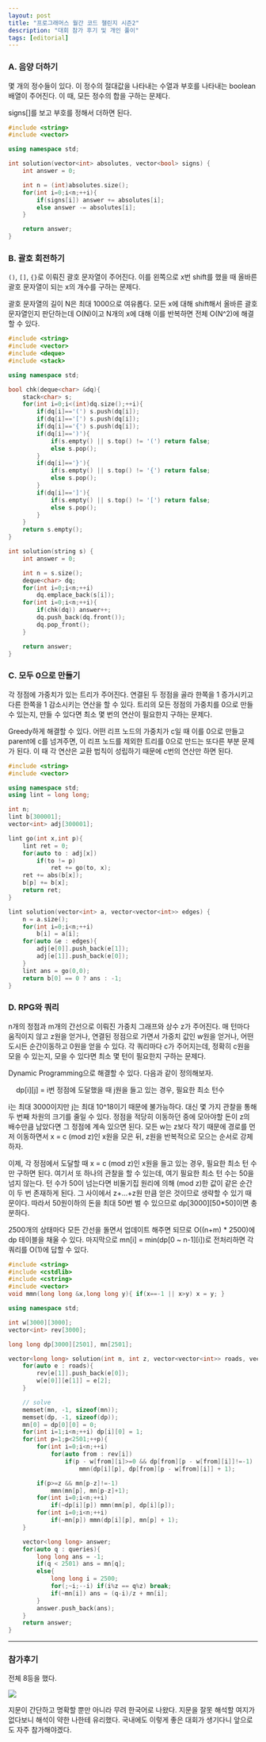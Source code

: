 ```yaml
---
layout: post
title: "프로그래머스 월간 코드 챌린지 시즌2"
description: "대회 참가 후기 및 개인 풀이"
tags: [editorial]
---
```


### A. 음양 더하기

몇 개의 정수들이 있다. 이 정수의 절대값을 나타내는 수열과 부호를 나타내는 boolean 배열이 주어진다. 이 때, 모든 정수의 합을 구하는 문제다.

signs[]를 보고 부호를 정해서 더하면 된다.

```cpp
#include <string>
#include <vector>

using namespace std;

int solution(vector<int> absolutes, vector<bool> signs) {
    int answer = 0;

    int n = (int)absolutes.size();
    for(int i=0;i<n;++i){
        if(signs[i]) answer += absolutes[i];
        else answer -= absolutes[i];
    }

    return answer;
}
```

### B. 괄호 회전하기

`()`, `[]`, `{}`로 이뤄진 괄호 문자열이 주어진다. 이를 왼쪽으로 x번 shift를 했을 때 올바른 괄호 문자열이 되는 x의 개수를 구하는 문제다.

괄호 문자열의 길이 N은 최대 1000으로 여유롭다. 모든 x에 대해 shift해서 올바른 괄호 문자열인지 판단하는데 O(N)이고 N개의 x에 대해 이를 반복하면 전체 O(N^2)에 해결할 수 있다.

```cpp
#include <string>
#include <vector>
#include <deque>
#include <stack>

using namespace std;

bool chk(deque<char> &dq){
    stack<char> s;
    for(int i=0;i<(int)dq.size();++i){
        if(dq[i]=='(') s.push(dq[i]);
        if(dq[i]=='[') s.push(dq[i]);
        if(dq[i]=='{') s.push(dq[i]);
        if(dq[i]==')'){
            if(s.empty() || s.top() != '(') return false;
            else s.pop();
        }
        if(dq[i]=='}'){
            if(s.empty() || s.top() != '{') return false;
            else s.pop();
        }
        if(dq[i]==']'){
            if(s.empty() || s.top() != '[') return false;
            else s.pop();
        }
    }
    return s.empty();
}

int solution(string s) {
    int answer = 0;

    int n = s.size();
    deque<char> dq;
    for(int i=0;i<n;++i)
        dq.emplace_back(s[i]);
    for(int i=0;i<n;++i){
        if(chk(dq)) answer++;
        dq.push_back(dq.front());
        dq.pop_front();
    }

    return answer;
}
```

### C. 모두 0으로 만들기

각 정점에 가중치가 있는 트리가 주어진다. 연결된 두 정점을 골라 한쪽을 1 증가시키고 다른 한쪽을 1 감소시키는 연산을 할 수 있다. 트리의 모든 정점의 가중치를 0으로 만들 수 있는지, 만들 수 있다면 최소 몇 번의 연산이 필요한지 구하는 문제다.

Greedy하게 해결할 수 있다. 어떤 리프 노드의 가중치가 c일 때 이를 0으로 만들고 parent에 c를 넘겨주면, 이 리프 노드를 제외한 트리를 0으로 만드는 또다른 부분 문제가 된다. 이 때 각 연산은 교환 법칙이 성립하기 때문에 c번의 연산만 하면 된다.

```cpp
#include <string>
#include <vector>

using namespace std;
using lint = long long;

int n;
lint b[300001];
vector<int> adj[300001];

lint go(int x,int p){
    lint ret = 0;
    for(auto to : adj[x])
        if(to != p)
            ret += go(to, x);
    ret += abs(b[x]);
    b[p] += b[x];
    return ret;
}

lint solution(vector<int> a, vector<vector<int>> edges) {
    n = a.size();
    for(int i=0;i<n;++i)
        b[i] = a[i];
    for(auto &e : edges){
        adj[e[0]].push_back(e[1]);
        adj[e[1]].push_back(e[0]);
    }
    lint ans = go(0,0);
    return b[0] == 0 ? ans : -1;
}
```

### D. RPG와 쿼리

n개의 정점과 m개의 간선으로 이뤄진 가중치 그래프와 상수 z가 주어진다. 매 턴마다 움직이지 않고 z원을 얻거나, 연결된 정점으로 가면서 가중치 값인 w원을 얻거나, 어떤 도시든 순간이동하고 0원을 얻을 수 있다. 각 쿼리마다 c가 주어지는데, 정확히 c원을 모을 수 있는지, 모을 수 있다면 최소 몇 턴이 필요한지 구하는 문제다.

Dynamic Programming으로 해결할 수 있다. 다음과 같이 정의해보자.

    dp[i][j] = i번 정점에 도달했을 때 j원을 들고 있는 경우, 필요한 최소 턴수

i는 최대 3000이지만 j는 최대 10^18이기 때문에 불가능하다. 대신 몇 가지 관찰을 통해 두 번째 차원의 크기를 줄일 수 있다. 정점을 적당히 이동하던 중에 모아야할 돈이 z의 배수만큼 남았다면 그 정점에 계속 있으면 된다. 모든 w는 z보다 작기 때문에 경로를 먼저 이동하면서 x = c (mod z)인 x원을 모은 뒤, z원을 반복적으로 모으는 순서로 강제하자.

이제, 각 정점에서 도달할 때 x = c (mod z)인 x원을 들고 있는 경우, 필요한 최소 턴 수만 구하면 된다. 여기서 또 하나의 관찰을 할 수 있는데, 여기 필요한 최소 턴 수는 50을 넘지 않는다. 턴 수가 50이 넘는다면 비둘기집 원리에 의해 (mod z)한 값이 같은 순간이 두 번 존재하게 된다. 그 사이에서 z+...+z원 만큼 얻은 것이므로 생략할 수 있기 때문이다. 따라서 50원이하의 돈을 최대 50번 벌 수 있으므로 dp[3000][50\*50]이면 충분하다.

2500개의 상태마다 모든 간선을 돌면서 업데이트 해주면 되므로 O((n+m) \* 2500)에 dp 테이블을 채울 수 있다. 마지막으로 mn[i] = min(dp[0 ~ n-1][i])로 전처리하면 각 쿼리를 O(1)에 답할 수 있다.

```cpp
#include <string>
#include <cstdlib>
#include <cstring>
#include <vector>
void mmn(long long &x,long long y){ if(x==-1 || x>y) x = y; }

using namespace std;

int w[3000][3000];
vector<int> rev[3000];

long long dp[3000][2501], mn[2501];

vector<long long> solution(int n, int z, vector<vector<int>> roads, vector<long long> queries) {
    for(auto e : roads){
        rev[e[1]].push_back(e[0]);
        w[e[0]][e[1]] = e[2];
    }

    // solve
    memset(mn, -1, sizeof(mn));
    memset(dp, -1, sizeof(dp));
    mn[0] = dp[0][0] = 0;
    for(int i=1;i<n;++i) dp[i][0] = 1;
    for(int p=1;p<2501;++p){
        for(int i=0;i<n;++i)
            for(auto from : rev[i])
                if(p - w[from][i]>=0 && dp[from][p - w[from][i]]!=-1)
                    mmn(dp[i][p], dp[from][p - w[from][i]] + 1);

        if(p>=z && mn[p-z]!=-1)
            mmn(mn[p], mn[p-z]+1);
        for(int i=0;i<n;++i)
            if(~dp[i][p]) mmn(mn[p], dp[i][p]);
        for(int i=0;i<n;++i)
            if(~mn[p]) mmn(dp[i][p], mn[p] + 1);
    }

    vector<long long> answer;
    for(auto q : queries){
        long long ans = -1;
        if(q < 2501) ans = mn[q];
        else{
            long long i = 2500;
            for(;~i;--i) if(i%z == q%z) break;
            if(~mn[i]) ans = (q-i)/z + mn[i];
        }
        answer.push_back(ans);
    }
    return answer;
}
```

---

### 참가후기

전체 8등을 했다.

![](../assets/postimg/2021-04-28-programmers-monthly-code-challenge-s2-april/screenshot1.png)

지문이 간단하고 명확할 뿐만 아니라 무려 한국어로 나왔다. 지문을 잘못 해석할 여지가 없다보니 해석이 약한 나한테 유리했다. 국내에도 이렇게 좋은 대회가 생기다니 앞으로도 자주 참가해야겠다.

